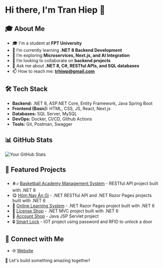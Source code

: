 # Hi there, I'm Tran Hiep 👋

## 🎓 About Me

- 🎓 I'm a student at **FPT University**
- 🔭 I’m currently learning **.NET 8 Backend Development**
- 🌱 I’m exploring **Microservices, Next.js, and AI Integration**
- 👯 I’m looking to collaborate on **backend projects**
- 💬 Ask me about **.NET 8, C#, RESTful APIs, and SQL databases**
- 📫 How to reach me: **trhiwp@gmail.com**

## 🛠 Tech Stack

- **Backend:** .NET 8, ASP.NET Core, Entity Framework, Java Spring Boot
- **Frontend (Basic):** HTML, CSS, JS, React, Next.js
- **Databases:** SQL Server, MySQL
- **DevOps:** Docker, CI/CD, Github Actions
- **Tools:** Git, Postman, Swagger

## 📊 GitHub Stats

![Your GitHub Stats](https://github-readme-stats.vercel.app/api?username=trhiep&show_icons=true&theme=radical)

## 📌 Featured Projects

- ⛹️‍♂️ [Basketball Academy Management System](https://github.com/trhiep/bams-api) - RESTful API project built with .NET 8
- 😋 [Hôm Nay Ăn Gì](https://github.com/trhiep/hom-nay-an-gi) - .NET RESTful API and .NET Razor Pages projects built with .NET 6
- 🏫 [Online Learning System](https://github.com/trhiep/online-learning-system) - .NET Razor Pages project built with .NET 6
- 🔑 [License Shop](https://github.com/trhiep/License-Key-Shop) - .NET MVC project built with .NET 6
- 👤 [Account Shop](https://github.com/trhiep/AccountShop) - Java JSP Servlet project
- 🔒 [Smart Lock](https://github.com/trhiep/SmartLock) - IOT project using password and RFID to unlock a door

## 🤝 Connect with Me

- 🌐 <a href="https://tranhiep.id.vn/">Website</a>


🚀 Let's build something amazing together!

